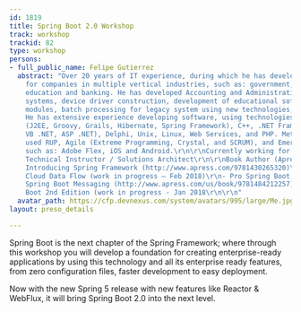 ```yaml
---
id: 1819
title: Spring Boot 2.0 Workshop
track: workshop
trackid: 82
type: workshop
persons:
- full_public_name: Felipe Gutierrez
  abstract: "Over 20 years of IT experience, during which he has developed programs
    for companies in multiple vertical industries, such as: government, retail, healthcare,
    education and banking. He has developed Accounting and Administration enterprise
    systems, device driver construction, development of educational software, antivirus
    modules, batch processing for legacy system using new technologies, among others.
    He has extensive experience developing software, using technologies such as Java
    (J2EE, Groovy, Grails, Hibernate, Spring Framework), C++, .NET Framework (C#,
    VB .NET, ASP .NET), Delphi, Unix, Linux, Web Services, and PHP. Methodologies
    used RUP, Agile (Extreme Programming, Crystal, and SCRUM), and Emerging Technologies
    such as: Adobe Flex, iOS and Android.\r\n\r\nCurrently working for Pivotal as
    Technical Instructor / Solutions Architect\r\n\r\nBook Author (Apress Publishing)\r\n-
    Introducing Spring Framework (http://www.apress.com/9781430265320)\r\n- Pro Spring
    Cloud Data Flow (work in progress – Feb 2018)\r\n- Pro Spring Boot (http://www.apress.com/us/book/9781484214329)\r\n-
    Spring Boot Messaging (http://www.apress.com/us/book/9781484212257)\r\n- Pro Spring
    Boot 2nd Edition (work in progress - Jan 2018\r\n\r\n"
  avatar_path: https://cfp.devnexus.com/system/avatars/995/large/Me.jpg?1509416622
layout: preso_details

---
```

Spring Boot is the next chapter of the Spring Framework; where through this workshop you will develop a foundation for creating enterprise-ready applications by using this technology and all its enterprise ready features, from zero configuration files, faster development to easy deployment.

Now with the new Spring 5 release with new features like Reactor & WebFlux, it will bring Spring Boot 2.0 into the next level.
